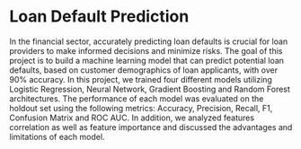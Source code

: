 # Loan Default Prediction
In the financial sector, accurately predicting loan defaults is crucial for loan providers to make informed decisions and minimize risks. The goal of this project is to build a machine learning model that can predict potential loan defaults, based on customer demographics of loan applicants, with over 90% accuracy. In this project, we trained four different models utilizing Logistic Regression, Neural Network, Gradient Boosting and Random Forest architectures. The performance of each model was evaluated on the holdout set using the following metrics: Accuracy, Precision, Recall, F1, Confusion Matrix and ROC AUC. In addition, we analyzed features correlation as well as feature importance and discussed the advantages and limitations of each model.
